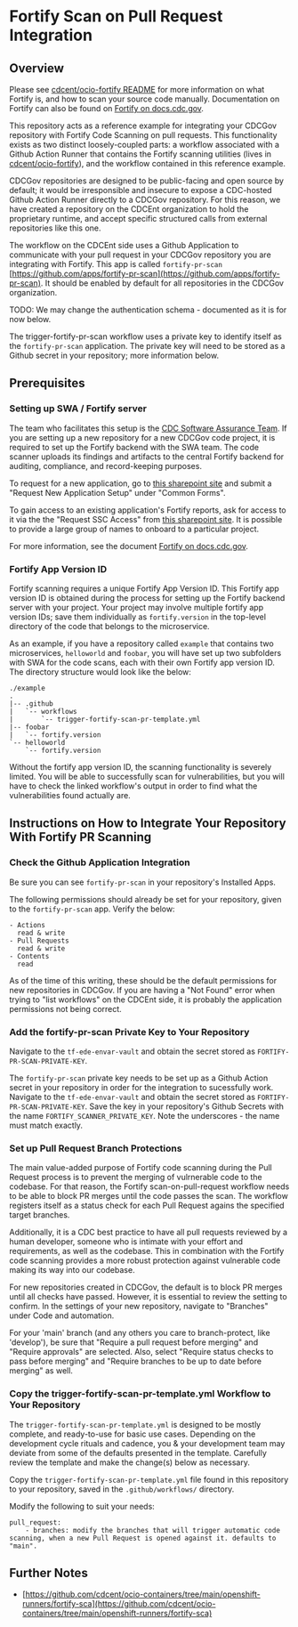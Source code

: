 # Fortify Scan on Pull Request Integration

## Overview
Please see [cdcent/ocio-fortify
README](https://github.com/cdcent/ocio-fortify) for more information
on what Fortify is, and how to scan your source code
manually. Documentation on Fortify can also be found on [Fortify on
docs.cdc.gov](https://docs.cdc.gov/docs/devsecops/services/code-scan/fortify).

This repository acts as a reference example for integrating your
CDCGov repository with Fortify Code Scanning on pull requests. This
functionality exists as two distinct loosely-coupled parts: a workflow
associated with a Github Action Runner that contains the Fortify
scanning utilities (lives in
[cdcent/ocio-fortify](https://github.com/cdcent/ocio-fortify)), and
the workflow contained in this reference example.

CDCGov repositories are designed to be public-facing and open source
by default; it would be irresponsible and insecure to expose a
CDC-hosted Github Action Runner directly to a CDCGov repository. For
this reason, we have created a repository on the CDCEnt organization
to hold the proprietary runtime, and accept specific structured calls
from external repositories like this one. 

The workflow on the CDCEnt side uses a Github Application to
communicate with your pull request in your CDCGov repository you are
integrating with Fortify. This app is called `fortify-pr-scan`
[https://github.com/apps/fortify-pr-scan](https://github.com/apps/fortify-pr-scan). It
should be enabled by default for all repositories in the CDCGov
organization. 

TODO: We may change the authentication schema - documented as it is
for now below.

The trigger-fortify-pr-scan workflow uses a private
key to identify itself as the `fortify-pr-scan` application. The
private key will need to be stored as a Github secret in your
repository; more information below.

## Prerequisites

### Setting up SWA / Fortify server
The team who facilitates this setup is the [CDC Software Assurance
Team](mailto:SoftwareAssurance@cdc.gov). If you are setting up a new
repository for a new CDCGov code project, it is required to set up the
Fortify backend with the SWA team. The code scanner uploads its
findings and artifacts to the central Fortify backend for auditing,
compliance, and record-keeping purposes. 

To request for a new application, go to [this sharepoint
site](https://cdc.sharepoint.com/sites/OCIOSoftwareAssurance) and
submit a "Request New Application Setup" under "Common Forms".

To gain access to an existing application's Fortify reports, ask for
access to it via the the "Request SSC Access" from [this sharepoint
site](https://cdc.sharepoint.com/sites/OCIOSoftwareAssurance). It is
possible to provide a large group of names to onboard to a particular
project.

For more information, see the document [Fortify on
docs.cdc.gov](https://docs.cdc.gov/docs/devsecops/services/code-scan/fortify).

### Fortify App Version ID

Fortify scanning requires a unique Fortify App Version ID. This
Fortify app version ID is obtained during the process for setting up
the Fortify backend server with your project. Your project may involve
multiple fortify app version IDs; save them individually as
`fortify.version` in the top-level directory of the code that belongs
to the microservice.

As an example, if you have a repository called `example` that contains
two microservices, `helloworld` and `foobar`, you will have set up two
subfolders with SWA for the code scans, each with their own Fortify
app version ID. The directory structure would look like the below:

```
./example
.
|-- .github
|   `-- workflows
|       `-- trigger-fortify-scan-pr-template.yml
|-- foobar
|   `-- fortify.version
`-- helloworld
    `-- fortify.version
```

Without the fortify app version ID, the scanning functionality is
severely limited. You will be able to successfully scan for
vulnerabilities, but you will have to check the linked workflow's
output in order to find what the vulnerabilities found actually are.

## Instructions on How to Integrate Your Repository With Fortify PR Scanning

### Check the Github Application Integration

Be sure you can see `fortify-pr-scan` in your repository's Installed
Apps.

The following permissions should already be set for your repository,
given to the `fortify-pr-scan` app. Verify the below:

```
- Actions
  read & write
- Pull Requests
  read & write
- Contents
  read
```

As of the time of this writing, these should be the default
permissions for new repositories in CDCGov. If you are having a "Not
Found" error when trying to "list workflows" on the CDCEnt side, it is
probably the application permissions not being correct.

### Add the fortify-pr-scan Private Key to Your Repository

Navigate to the `tf-ede-envar-vault` and obtain the secret stored as
`FORTIFY-PR-SCAN-PRIVATE-KEY`.

The `fortify-pr-scan` private key needs to be set up as a Github
Action secret in your repository in order for the integration to
sucessfully work. Navigate to the `tf-ede-envar-vault` and obtain the
secret stored as `FORTIFY-PR-SCAN-PRIVATE-KEY`. Save the key in your
repository's Github Secrets with the name
`FORTIFY_SCANNER_PRIVATE_KEY`. Note the underscores - the name must
match exactly.

### Set up Pull Request Branch Protections

The main value-added purpose of Fortify code scanning during the Pull
Request process is to prevent the merging of vulrnerable code to the
codebase. For that reason, the Fortify scan-on-pull-request workflow
needs to be able to block PR merges until the code passes the
scan. The workflow registers itself as a status check for each Pull Request
agains the specified target branches.

Additionally, it is a CDC best practice to have all pull requests
reviewed by a human developer, someone who is intimate with your
effort and requirements, as well as the codebase. This in combination
with the Fortify code scanning provides a more robust protection
against vulnerable code making its way into our codebase.

For new repositories created in CDCGov, the default is to block PR
merges until all checks have passed. However, it is essential to
review the setting to confirm. In the settings of your new repository,
navigate to "Branches" under Code and automation. 

For your 'main' branch (and any others you care to branch-protect,
like 'develop'), be sure that "Require a pull request before merging"
and "Require approvals" are selected. Also, select "Require status
checks to pass before merging" and "Require branches to be up to date
before merging" as well.

### Copy the trigger-fortify-scan-pr-template.yml Workflow to Your Repository

The `trigger-fortify-scan-pr-template.yml` is designed to be mostly
complete, and ready-to-use for basic use cases. Depending on the
development cycle rituals and cadence, you & your development team may
deviate from some of the defaults presented in the template. Carefully
review the template and make the change(s) below as necessary.

Copy the `trigger-fortify-scan-pr-template.yml` file found in this
repository to your repository, saved in the `.github/workflows/`
directory. 

Modify the following to suit your needs:
```
pull_request: 
	- branches: modify the branches that will trigger automatic code scanning, when a new Pull Request is opened against it. defaults to "main".
```

## Further Notes
 - [https://github.com/cdcent/ocio-containers/tree/main/openshift-runners/fortify-sca](https://github.com/cdcent/ocio-containers/tree/main/openshift-runners/fortify-sca)
